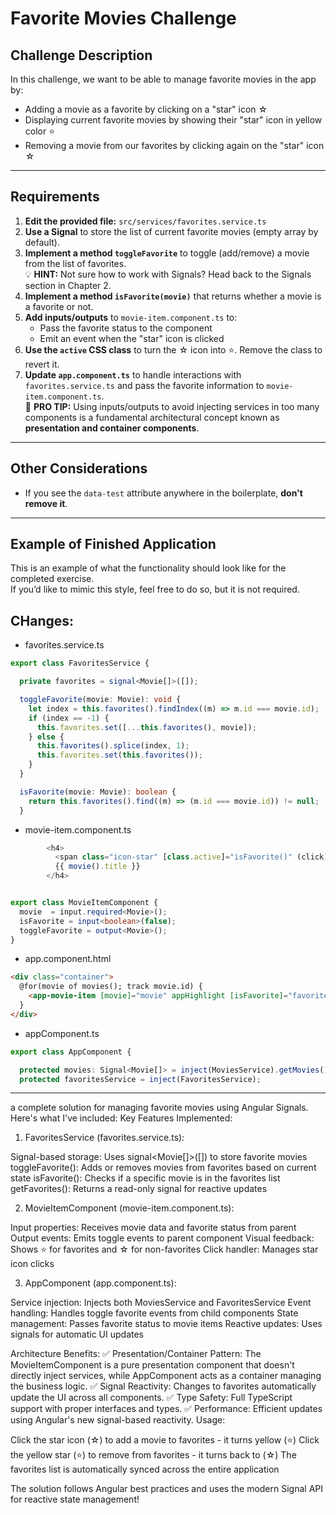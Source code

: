 # Favorite Movies Challenge

## Challenge Description
In this challenge, we want to be able to manage favorite movies in the app by:

- Adding a movie as a favorite by clicking on a "star" icon ☆  
- Displaying current favorite movies by showing their "star" icon in yellow color ⭐  
- Removing a movie from our favorites by clicking again on the "star" icon ☆  

---

## Requirements

1. **Edit the provided file:** `src/services/favorites.service.ts`  
2. **Use a Signal** to store the list of current favorite movies (empty array by default).  
3. **Implement a method `toggleFavorite`** to toggle (add/remove) a movie from the list of favorites.  
   💡 **HINT:** Not sure how to work with Signals? Head back to the Signals section in Chapter 2.  
4. **Implement a method `isFavorite(movie)`** that returns whether a movie is a favorite or not.  
5. **Add inputs/outputs** to `movie-item.component.ts` to:  
   - Pass the favorite status to the component  
   - Emit an event when the "star" icon is clicked  
6. **Use the `active` CSS class** to turn the ☆ icon into ⭐. Remove the class to revert it.  
7. **Update `app.component.ts`** to handle interactions with `favorites.service.ts` and pass the favorite information to `movie-item.component.ts`.  
   🚨 **PRO TIP:** Using inputs/outputs to avoid injecting services in too many components is a fundamental architectural concept known as **presentation and container components**.  

---

## Other Considerations

- If you see the `data-test` attribute anywhere in the boilerplate, **don't remove it**.

---

## Example of Finished Application

This is an example of what the functionality should look like for the completed exercise.  
If you’d like to mimic this style, feel free to do so, but it is not required.


## CHanges:
* favorites.service.ts
```ts
export class FavoritesService {

  private favorites = signal<Movie[]>([]);

  toggleFavorite(movie: Movie): void {
    let index = this.favorites().findIndex((m) => m.id === movie.id);
    if (index == -1) {
      this.favorites.set([...this.favorites(), movie]);
    } else {
      this.favorites().splice(index, 1);
      this.favorites.set(this.favorites());
    }
  }

  isFavorite(movie: Movie): boolean {
    return this.favorites().find((m) => (m.id === movie.id)) != null;
  }
```

* movie-item.component.ts
```ts
        <h4>
          <span class="icon-star" [class.active]="isFavorite()" (click)="toggleFavorite.emit(movie())"></span>
          {{ movie().title }}
        </h4>


export class MovieItemComponent {
  movie  = input.required<Movie>();
  isFavorite = input<boolean>(false);
  toggleFavorite = output<Movie>();
}

```

* app.component.html
```html
<div class="container">
  @for(movie of movies(); track movie.id) {
    <app-movie-item [movie]="movie" appHighlight [isFavorite]="favoritesService.isFavorite(movie)" (toggleFavorite)="favoritesService.toggleFavorite(movie)"/>
  }
</div>

```

* appComponent.ts
```ts
export class AppComponent {

  protected movies: Signal<Movie[]> = inject(MoviesService).getMovies();
  protected favoritesService = inject(FavoritesService);
  ```





---

a complete solution for managing favorite movies using Angular Signals. Here's what I've included:
Key Features Implemented:
1. FavoritesService (favorites.service.ts):

Signal-based storage: Uses signal<Movie[]>([]) to store favorite movies
toggleFavorite(): Adds or removes movies from favorites based on current state
isFavorite(): Checks if a specific movie is in the favorites list
getFavorites(): Returns a read-only signal for reactive updates

2. MovieItemComponent (movie-item.component.ts):

Input properties: Receives movie data and favorite status from parent
Output events: Emits toggle events to parent component
Visual feedback: Shows ⭐ for favorites and ☆ for non-favorites
Click handler: Manages star icon clicks

3. AppComponent (app.component.ts):

Service injection: Injects both MoviesService and FavoritesService
Event handling: Handles toggle favorite events from child components
State management: Passes favorite status to movie items
Reactive updates: Uses signals for automatic UI updates

Architecture Benefits:
✅ Presentation/Container Pattern: The MovieItemComponent is a pure presentation component that doesn't directly inject services, while AppComponent acts as a container managing the business logic.
✅ Signal Reactivity: Changes to favorites automatically update the UI across all components.
✅ Type Safety: Full TypeScript support with proper interfaces and types.
✅ Performance: Efficient updates using Angular's new signal-based reactivity.
Usage:

Click the star icon (☆) to add a movie to favorites - it turns yellow (⭐)
Click the yellow star (⭐) to remove from favorites - it turns back to (☆)
The favorites list is automatically synced across the entire application

The solution follows Angular best practices and uses the modern Signal API for reactive state management!